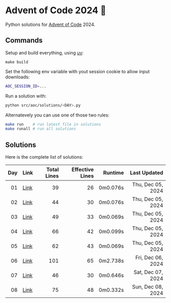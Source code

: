 # Advent of Code 2024 :christmas_tree:

Python solutions for [Advent of Code](https://adventofcode.com/) 2024.

## Commands

Setup and build everything, using [uv](https://github.com/astral-sh/uv):

```
make build
```

Set the following env variable with yout session cookie to allow input downloads: 

```sh
AOC_SESSION_ID=...
```

Run a solution with: 

```sh
python src/aoc/solutions/<DAY>.py
```

Alternatevely you can use one of those two rules:

```sh
make run    # run latest file in solutions
make runall # run all solutions
```

## Solutions

Here is the complete list of solutions:

| **Day** | **Link** | **Total Lines** | **Effective Lines**| **Runtime** | **Last Updated** |
| -: | - | -: | -: | -: | -: |
| 01 | [Link](./src/aoc/solutions/01.py) |       39 | 26 | 0m0.076s | Thu, Dec 05, 2024 |
| 02 | [Link](./src/aoc/solutions/02.py) |       44 | 30 | 0m0.076s | Thu, Dec 05, 2024 |
| 03 | [Link](./src/aoc/solutions/03.py) |       49 | 33 | 0m0.069s | Thu, Dec 05, 2024 |
| 04 | [Link](./src/aoc/solutions/04.py) |       66 | 42 | 0m0.099s | Thu, Dec 05, 2024 |
| 05 | [Link](./src/aoc/solutions/05.py) |       62 | 43 | 0m0.069s | Thu, Dec 05, 2024 |
| 06 | [Link](./src/aoc/solutions/06.py) |      101 | 65 | 0m2.738s | Fri, Dec 06, 2024 |
| 07 | [Link](./src/aoc/solutions/07.py) |       46 | 30 | 0m0.646s | Sat, Dec 07, 2024 |
| 08 | [Link](./src/aoc/solutions/08.py) |       75 | 48 | 0m0.332s | Sun, Dec 08, 2024 |
